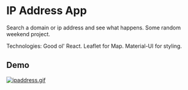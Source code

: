 # IP Address App

Search a domain or ip address and see what happens. Some random weekend project.

Technologies: Good ol' React. Leaflet for Map. Material-UI for styling.

## Demo
[![ipaddress.gif](https://i.postimg.cc/gksPHZNs/ipaddress.gif)](https://postimg.cc/nCX5HC89)
